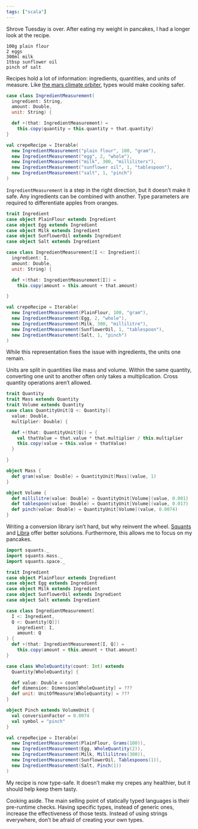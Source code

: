 ```yaml
---
tags: ["scala"]
---
```


Shrove Tuesday is over. After eating my weight in pancakes, I had a longer look at the recipe.

```
100g plain flour
2 eggs
300ml milk
1tbsp sunflower oil
pinch of salt
```

Recipes hold a lot of information: ingredients, quantities, and units of measure. Like [the mars climate orbiter](https://en.wikipedia.org/wiki/Mars_Climate_Orbiter), types would make cooking safer.

```scala
case class IngredientMeasurement(
  ingredient: String,
  amount: Double,
  unit: String) {

  def +(that: IngredientMeasurement) =
    this.copy(quantity = this.quantity + that.quantity)
}

val crepeRecipe = Iterable(
  new IngredientMeasurement("plain flour", 100, "gram"),
  new IngredientMeasurement("egg", 2, "whole"),
  new IngredientMeasurement("milk", 300, "milliliters"),
  new IngredientMeasurement("sunflower oil", 1, "tablespoon"),
  new IngredientMeasurement("salt", 1, "pinch")
)
```

`IngredientMeasurement` is a step in the right direction, but it doesn’t make it safe. Any ingredients can be combined with another. Type parameters are required to differentiate apples from oranges.

```scala
trait Ingredient
case object PlainFlour extends Ingredient
case object Egg extends Ingredient
case object Milk extends Ingredient
case object SunflowerOil extends Ingredient
case object Salt extends Ingredient

case class IngredientMeasurement[I <: Ingredient](
  ingredient: I,
  amount: Double,
  unit: String) {

  def +(that: IngredientMeasurement[I]) =
    this.copy(amount = this.amount + that.amount)

}

val crepeRecipe = Iterable(
  new IngredientMeasurement(PlainFlour, 100, "gram"),
  new IngredientMeasurement(Egg, 2, "whole"),
  new IngredientMeasurement(Milk, 300, "millilitre"),
  new IngredientMeasurement(SunflowerOil, 1, "tablespoon"),
  new IngredientMeasurement(Salt, 1, "pinch")
)
```

While this representation fixes the issue with ingredients, the units one remain.

Units are split in quantities like mass and volume. Within the same quantity, converting one unit to another often only takes a multiplication. Cross quantity operations aren’t allowed.

```scala
trait Quantity
trait Mass extends Quantity
trait Volume extends Quantity
case class QuantityUnit[Q <: Quantity](
  value: Double,
  multiplier: Double) {

  def +(that: QuantityUnit[Q]) = {
    val thatValue = that.value * that.multiplier / this.multiplier
    this.copy(value = this.value + thatValue)
  }

}

object Mass {
  def gram(value: Double) = QuantityUnit[Mass](value, 1)
}

object Volume {
  def millilitre(value: Double) = QuantityUnit[Volume](value, 0.001)
  def tablespoon(value: Double) = QuantityUnit[Volume](value, 0.017)
  def pinch(value: Double) = QuantityUnit[Volume](value, 0.0074)
}
```

Writing a conversion library isn’t hard, but why reinvent the wheel. [Squants](http://www.squants.com/) and [Libra](https://to-ithaca.github.io/libra/) offer better solutions. Furthermore, this allows me to focus on my pancakes.

```scala
import squants._
import squants.mass._
import squants.space._

trait Ingredient
case object PlainFlour extends Ingredient
case object Egg extends Ingredient
case object Milk extends Ingredient
case object SunflowerOil extends Ingredient
case object Salt extends Ingredient

case class IngredientMeasurement[
  I <: Ingredient,
  Q <: Quantity[Q]](
    ingredient: I,
    amount: Q
) {
  def +(that: IngredientMeasurement[I, Q]) =
    this.copy(amount = this.amount + that.amount)
}

case class WholeQuantity(count: Int) extends
  Quantity[WholeQuantity] {

  def value: Double = count
  def dimension: Dimension[WholeQuantity] = ???
  def unit: UnitOfMeasure[WholeQuantity] = ???
}

object Pinch extends VolumeUnit {
  val conversionFactor = 0.0074
  val symbol = "pinch"
}

val crepeRecipe = Iterable(
  new IngredientMeasurement(PlainFlour, Grams(100)),
  new IngredientMeasurement(Egg, WholeQuantity(2)),
  new IngredientMeasurement(Milk, Millilitres(300)),
  new IngredientMeasurement(SunflowerOil, Tablespoons(1)),
  new IngredientMeasurement(Salt, Pinch(1))
)
```

My recipe is now type-safe. It doesn’t make my crepes any healthier, but it should help keep them tasty.

Cooking aside. The main selling point of statically typed languages is their pre-runtime checks. Having specific types, instead of generic ones, increase the effectiveness of those tests. Instead of using strings everywhere, don’t be afraid of creating your own types.
